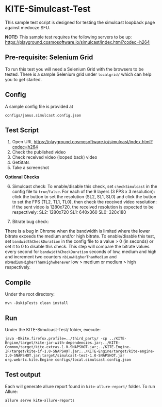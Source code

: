 #  KITE-Simulcast-Test

This sample test script is designed for testing the simulcast loopback page against medooze SFU.

__NOTE:__ This sample test requires the following servers to be up:
https://playground.cosmosoftware.io/simulcast/index.html?codec=h264

## Pre-requisite: Selenium Grid

To run this test you will need a Selenium Grid with the browsers to be tested. There is a sample Selenium grid under `localgrid/` which can help you to get started.

## Config
 
 A sample config file is provided at  
 
 `configs/janus.simulcast.config.json`


## Test Script


1.	Open URL https://playground.cosmosoftware.io/simulcast/index.html?codec=h264
2.	Check the published video
3.	Check received video (looped back) video
4.	GetStats 
5.	Take a screenshot

**Optional Checks**

6.	Simulcast check:
To enable/disable this check, set `checkSimulcast` in the config file to `true`/`false`.
For each of the 9 layers (3 FPS x 3 resolution): click the button to set the resolution (SL2, SL1, SL0) and click the button to set the FPS (TL2, TL1, TL0), then check the received video resolution: if the sent video is 1280x720, the received resolution is expected to be respectively:
SL2: 1280x720
SL1: 640x360
SL0: 320x180

7. Bitrate bug check:

There is a bug in Chrome when the bandwidth is limited where the lower bitrate exceeds the medium and/or high bitrate.
To enable/disable this test, set `bandwidthCheckDuration` in the config file to a value > 0 (in seconds) or set it to 0 to disable this check.
This step will compare the bitrate values every second for `bandwidthCheckDuration` seconds of low, medium and high and increment two counters `nbLowHigherThanMedium` and `nbMediumHigherThanHighwhenever` low > medium or medium > high respectively.


## Compile

Under the root directory:  
``` 
mvn -DskipTests clean install 
``` 

## Run

Under the KITE-Simulcast-Test/ folder, execute:
```
java -Dkite.firefox.profile=../third_party/ -cp ../KITE-Engine/target/kite-jar-with-dependencies.jar;../KITE-Common/target/kite-extras-1.0-SNAPSHOT.jar;../KITE-Engine-IF/target/kite-if-1.0-SNAPSHOT.jar;../KITE-Engine/target/kite-engine-1.0-SNAPSHOT.jar;target/simulcast-test-1.0-SNAPSHOT.jar org.webrtc.kite.Engine configs/local.simulcast.config.json
```


## Test output

Each will generate allure report found in `kite-allure-report/` folder.
To run Allure:
```
allure serve kite-allure-reports
```





